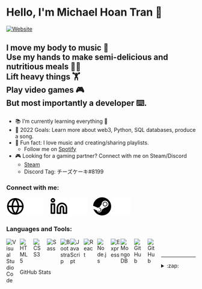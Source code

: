 # Hello, I'm Michael Hoan Tran 👋 

[![Website](https://img.shields.io/badge/Portfolio-Hi!-%2390bccb?style=for-the-badge)](https://michaelhtran.com)

## I move my body to music 💃 <br> Use my hands to make semi-delicious and nutritious meals 🧑‍🍳 <br> Lift heavy things 🏋️ <br> Play video games 🎮 <br> But most importantly a developer ⌨️.

- 📚 I’m currently learning everything 🤣
- 🥅 2022 Goals: Learn more about web3, Python, SQL databases, produce a song.
- 🎵 Fun fact: I love music and creating/sharing playlists. 
    - Follow me on [Spotify](https://open.spotify.com/user/michaelhtran120?si=c3078f41300b481b)
- 🎮 Looking for a gaming partner? Connect with me on Steam/Discord
    - [Steam](https://steamcommunity.com/id/eMpTykeki/)
    - Discord Tag: チーズケーキ#8199

### Connect with me:
[![website](./img/globe-light.svg)](https://michaelhtran.com#gh-light-mode-only)
[![website](./img/globe-dark.svg)](https://michaelhtran.com#gh-dark-mode-only)
&nbsp;&nbsp;
[![website](./img/linkedin-light.svg)](https://linkedin.com/in/michaelhtran120#gh-light-mode-only)
[![website](./img/linkedin-dark.svg)](https://linkedin.com/in/michaelhtran120#gh-dark-mode-only)
&nbsp;&nbsp;
[![website](./img/steam-light.svg)](https://steamcommunity.com/id/eMpTykeki/#gh-light-mode-only)
[![website](./img/steam-dark.svg)](https://steamcommunity.com/id/eMpTykeki/#gh-dark-mode-only)
&nbsp;&nbsp;


### Languages and Tools:

<img align="left" alt="Visual Studio Code" width="26px" src="https://cdn.jsdelivr.net/gh/devicons/devicon/icons/vscode/vscode-original.svg" style="padding-right:10px;" />
<img align="left" alt="HTML5" width="26px" src="https://cdn.jsdelivr.net/gh/devicons/devicon/icons/html5/html5-original.svg" style="padding-right:10px;" />
<img align="left" alt="CSS3" width="26px" src="https://cdn.jsdelivr.net/gh/devicons/devicon/icons/css3/css3-original.svg" style="padding-right:10px;" />
<img align="left" alt="Sass" width="26px" src="https://cdn.jsdelivr.net/gh/devicons/devicon/icons/sass/sass-original.svg" style="padding-right:10px;" />
<img align="left" alt="Bootstrap" width="26px" src="https://cdn.jsdelivr.net/gh/devicons/devicon/icons/bootstrap/bootstrap-original.svg" />
<img align="left" alt="JavaScript" width="26px" src="https://cdn.jsdelivr.net/gh/devicons/devicon/icons/javascript/javascript-original.svg" style="padding-right:10px;" />
<img align="left" alt="React" width="26px" src="https://cdn.jsdelivr.net/gh/devicons/devicon/icons/react/react-original.svg" style="padding-right:10px;" />
<img align="left" alt="Node.js" width="26px" src="https://cdn.jsdelivr.net/gh/devicons/devicon/icons/nodejs/nodejs-original.svg" style="padding-right:10px;" />
<img align="left" alt="Express" width="26px" src="https://cdn.jsdelivr.net/gh/devicons/devicon/icons/express/express-original.svg" />
<img align="left" alt="MongoDB" width="26px" src="https://cdn.jsdelivr.net/gh/devicons/devicon/icons/mongodb/mongodb-original.svg" style="padding-right:10px;" />
<img align="left" alt="GitHub" width="26px" src="https://user-images.githubusercontent.com/3369400/139447912-e0f43f33-6d9f-45f8-be46-2df5bbc91289.png" style="padding-right:10px;" />
<img align="left" alt="GitHub" width="26px" src="https://user-images.githubusercontent.com/3369400/139448065-39a229ba-4b06-434b-bc67-616e2ed80c8f.png" style="padding-right:10px;" />

<br />
<br />

---


<details>
  <summary>:zap: GitHub Stats</summary>

  <img align="left" alt="michaelhtran120's GitHub Stats" src="https://github-readme-stats.vercel.app/api?username=michaelhtran120&show_icons=true&hide_border=false&title_color=ff652f&icon_color=FFE400&bg_color=09131B&text_color=ffffff&border_color=0c1a25" />

</details>

[website]: https://michaelhtran.com
[linkedin]: https://linkedin.com/in/michaelhtran120

